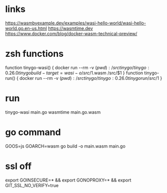 # links
https://wasmbyexample.dev/examples/wasi-hello-world/wasi-hello-world.go.en-us.html
https://wasmtime.dev
https://www.docker.com/blog/docker-wasm-technical-preview/

# zsh functions

function tinygo-wasi() { docker run --rm -v $(pwd):/src tinygo/tinygo:0.26.0 tinygo build -target=wasi -o /src/$1.wasm /src/$1 }
function tinygo-run() { docker run --rm -v $(pwd):/src tinygo/tinygo:0.26.0 tinygo run /src/$1 }

# run
tinygo-wasi main.go
wasmtime main.go.wasm

# go command
GOOS=js GOARCH=wasm go build -o main.wasm main.go

# ssl off
export GOINSECURE=*  && export GONOPROXY=*  && export GIT_SSL_NO_VERIFY=true


